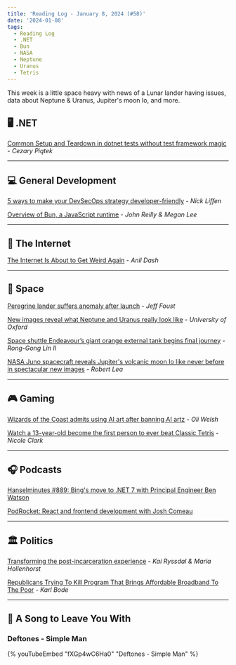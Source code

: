 ```yaml
---
title: 'Reading Log - January 8, 2024 (#58)'
date: '2024-01-08'
tags:
  - Reading Log
  - .NET
  - Bun
  - NASA
  - Neptune
  - Uranus
  - Tetris
---
```


This week is a little space heavy with news of a Lunar lander having issues, data about Neptune & Uranus, Jupiter's moon Io, and more.
<!-- excerpt -->

## 🖥 .NET

[Common Setup and Teardown in dotnet tests without test framework magic](https://cezarypiatek.github.io/post/maintainable-test-fixture/) - *Cezary Piątek*

---

## 💻 General Development

[5 ways to make your DevSecOps strategy developer-friendly](https://github.blog/2024-01-05-5-ways-to-make-your-devsecops-strategy-developer-friendly/) - *Nick Liffen*

[Overview of Bun, a JavaScript runtime](https://blog.johnnyreilly.com/bun-overview) - *John Reilly & Megan Lee*

---

## 📡 The Internet

[The Internet Is About to Get Weird Again](https://www.rollingstone.com/culture/culture-commentary/internet-future-about-to-get-weird-1234938403/) - *Anil Dash*

---

## 🚀 Space

[Peregrine lander suffers anomaly after launch](https://spacenews.com/peregrine-lander-suffers-anomaly-after-launch/) - *Jeff Foust*

[New images reveal what Neptune and Uranus really look like](https://phys.org/news/2024-01-images-reveal-neptune-uranus.html) - *University of Oxford*

[Space shuttle Endeavour’s giant orange external tank begins final journey](https://www.latimes.com/california/story/2024-01-02/space-shuttle-endeavours-giant-orange-external-tank-begins-final-journey) - *Rong-Gong Lin II*

[NASA Juno spacecraft reveals Jupiter's volcanic moon Io like never before in spectacular new images](https://www.space.com/nasa-juno-spacecraft-jupiter-moon-io-photos) - *Robert Lea*

---

## 🎮 Gaming

[Wizards of the Coast admits using AI art after banning AI artz](https://www.polygon.com/24029754/wizards-coast-magic-the-gathering-ai-art-marketing-image) - *Oli Welsh*

[Watch a 13-year-old become the first person to ever beat Classic Tetris](https://www.polygon.com/24023080/tetris-record-kill-screen-beat-nes-blue-scuti) - *Nicole Clark*

---

## 🎧 Podcasts

[Hanselminutes #889: Bing's move to .NET 7 with Principal Engineer Ben Watson](https://hanselminutes.com/889/bings-move-to-net-7-with-principal-engineer-ben-watson)

[PodRocket: React and frontend development with Josh Comeau](https://podrocket.logrocket.com/react-and-frontend-development)

---

## 🏛️ Politics

[Transforming the post-incarceration experience](https://www.marketplace.org/2024/01/03/transforming-the-post-incarceration-experience/) - *Kai Ryssdal & Maria Hollenhorst*

[Republicans Trying To Kill Program That Brings Affordable Broadband To The Poor](https://www.techdirt.com/2024/01/03/republicans-trying-to-kill-program-that-brings-affordable-broadband-to-the-poor/) - *Karl Bode*

---

## 🎵 A Song to Leave You With

<h3 class="music">Deftones - Simple Man</h3>

{% youTubeEmbed "fXGp4wC6Ha0" "Deftones - Simple Man" %}
